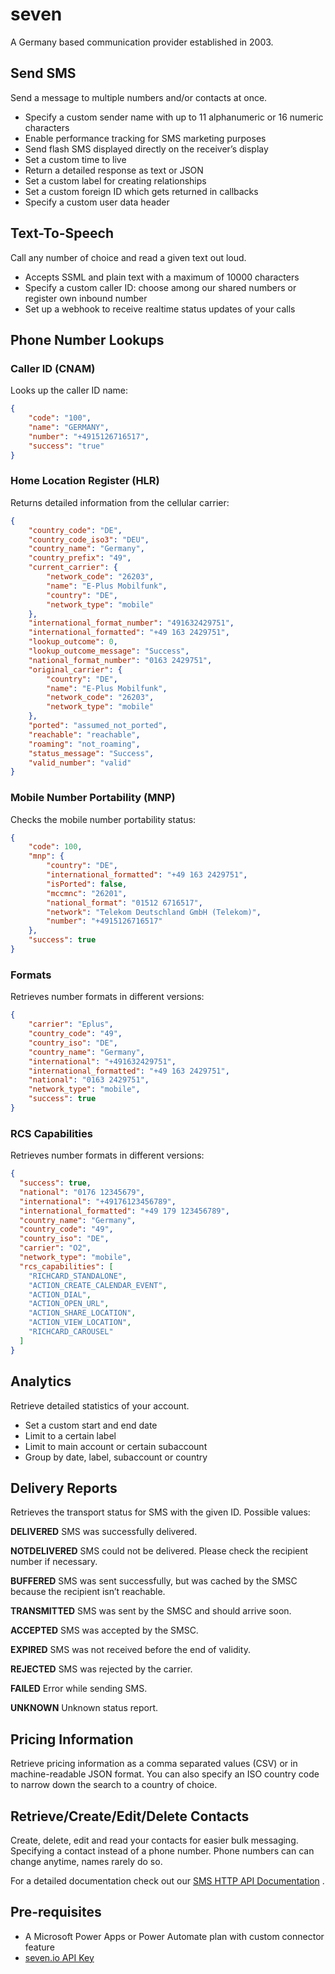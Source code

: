 # seven

A Germany based communication provider established in 2003.

## Send SMS

Send a message to multiple numbers and/or contacts at once.

- Specify a custom sender name with up to 11 alphanumeric or 16 numeric characters
- Enable performance tracking for SMS marketing purposes
- Send flash SMS displayed directly on the receiver’s display
- Set a custom time to live
- Return a detailed response as text or JSON
- Set a custom label for creating relationships
- Set a custom foreign ID which gets returned in callbacks
- Specify a custom user data header

## Text-To-Speech

Call any number of choice and read a given text out loud.

- Accepts SSML and plain text with a maximum of 10000 characters
- Specify a custom caller ID: choose among our shared numbers or register own
  inbound number
- Set up a webhook to receive realtime status updates of your calls

## Phone Number Lookups

### Caller ID (CNAM)

Looks up the caller ID name:

```json
{
    "code": "100",
    "name": "GERMANY",
    "number": "+4915126716517",
    "success": "true"
}
```

### Home Location Register (HLR)

Returns detailed information from the cellular carrier:

```json
{
    "country_code": "DE",
    "country_code_iso3": "DEU",
    "country_name": "Germany",
    "country_prefix": "49",
    "current_carrier": {
        "network_code": "26203",
        "name": "E-Plus Mobilfunk",
        "country": "DE",
        "network_type": "mobile"
    },
    "international_format_number": "491632429751",
    "international_formatted": "+49 163 2429751",
    "lookup_outcome": 0,
    "lookup_outcome_message": "Success",
    "national_format_number": "0163 2429751",
    "original_carrier": {
        "country": "DE",
        "name": "E-Plus Mobilfunk",
        "network_code": "26203",
        "network_type": "mobile"
    },
    "ported": "assumed_not_ported",
    "reachable": "reachable",
    "roaming": "not_roaming",
    "status_message": "Success",
    "valid_number": "valid"
}
```

### Mobile Number Portability (MNP)

Checks the mobile number portability status:

```json
{
    "code": 100,
    "mnp": {
        "country": "DE",
        "international_formatted": "+49 163 2429751",
        "isPorted": false,
        "mccmnc": "26201",
        "national_format": "01512 6716517",
        "network": "Telekom Deutschland GmbH (Telekom)",
        "number": "+4915126716517"
    },
    "success": true
}
```

### Formats

Retrieves number formats in different versions:

```json
{
    "carrier": "Eplus",
    "country_code": "49",
    "country_iso": "DE",
    "country_name": "Germany",
    "international": "+491632429751",
    "international_formatted": "+49 163 2429751",
    "national": "0163 2429751",
    "network_type": "mobile",
    "success": true
}
```

### RCS Capabilities

Retrieves number formats in different versions:

```json
{
  "success": true,
  "national": "0176 12345679",
  "international": "+49176123456789",
  "international_formatted": "+49 179 123456789",
  "country_name": "Germany",
  "country_code": "49",
  "country_iso": "DE",
  "carrier": "O2",
  "network_type": "mobile",
  "rcs_capabilities": [
    "RICHCARD_STANDALONE",
    "ACTION_CREATE_CALENDAR_EVENT",
    "ACTION_DIAL",
    "ACTION_OPEN_URL",
    "ACTION_SHARE_LOCATION",
    "ACTION_VIEW_LOCATION",
    "RICHCARD_CAROUSEL"
  ]
}

```

## Analytics

Retrieve detailed statistics of your account.

- Set a custom start and end date
- Limit to a certain label
- Limit to main account or certain subaccount
- Group by date, label, subaccount or country

## Delivery Reports

Retrieves the transport status for SMS with the given ID. Possible values:

**DELIVERED**  SMS was successfully delivered.

**NOTDELIVERED** SMS could not be delivered. Please check the recipient number if
necessary.

**BUFFERED** SMS was sent successfully, but was cached by the SMSC because the recipient
isn’t reachable.

**TRANSMITTED** SMS was sent by the SMSC and should arrive soon.

**ACCEPTED** SMS was accepted by the SMSC.

**EXPIRED**    SMS was not received before the end of validity.

**REJECTED** SMS was rejected by the carrier.

**FAILED** Error while sending SMS.

**UNKNOWN** Unknown status report.

## Pricing Information

Retrieve pricing information as a comma separated values (CSV) or in machine-readable JSON
format. You can also specify an ISO country code to narrow down the search to a country of
choice.

## Retrieve/Create/Edit/Delete Contacts

Create, delete, edit and read your contacts for easier bulk messaging. Specifying a
contact instead of a phone number. Phone numbers can can change anytime, names rarely do
so.

For a detailed documentation check out
our [SMS HTTP API Documentation](https://docs.seven.io/en/rest-api/endpoints/sms#send-sms)
.

## Pre-requisites

- A Microsoft Power Apps or Power Automate plan with custom connector feature
- [seven.io API Key](https://help.seven.io/en/api-key-access)
